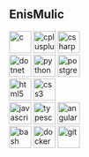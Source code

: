 ## EnisMulic


<div align="left">
<!-- C -->
<img src="https://devicons.github.io/devicon/devicon.git/icons/c/c-original.svg" alt="c" width="40" height="40"/> 

<!-- C++ -->
<img src="https://devicons.github.io/devicon/devicon.git/icons/cplusplus/cplusplus-original.svg" alt="cplusplus" width="40" height="40"/> 

<!-- C# -->
<img src="https://devicons.github.io/devicon/devicon.git/icons/csharp/csharp-original.svg" alt="csharp" width="40" height="40"/> 

</br>

<!-- Dot Net -->
<img src="https://devicons.github.io/devicon/devicon.git/icons/dot-net/dot-net-original-wordmark.svg" alt="dotnet" width="40" height="40"/>

<!-- Python -->
<img src="https://devicons.github.io/devicon/devicon.git/icons/python/python-original.svg" alt="python" width="40" height="40"/> 

<!-- PostgreSQL -->
<img src="https://devicons.github.io/devicon/devicon.git/icons/postgresql/postgresql-original-wordmark.svg" alt="postgresql" width="40" height="40"/> 

</br>

<!-- HTML -->
<img src="https://devicons.github.io/devicon/devicon.git/icons/html5/html5-original-wordmark.svg" alt="html5" width="40" height="40"/> 

<!-- CSS -->
<img src="https://devicons.github.io/devicon/devicon.git/icons/css3/css3-original-wordmark.svg" alt="css3" width="40" height="40"/> 

</br>

<!-- JavaScript -->
<img src="https://devicons.github.io/devicon/devicon.git/icons/javascript/javascript-original.svg" alt="javascript" width="40" height="40"/> 

<!-- TypeScript -->
<img src="https://devicons.github.io/devicon/devicon.git/icons/typescript/typescript-original.svg" alt="typescript" width="40" height="40"/>

<!-- Angular -->
<img src="https://devicons.github.io/devicon/devicon.git/icons/angularjs/angularjs-original.svg" alt="angularjs" width="40" height="40"/> 

</br>

<!-- Bash -->
<img src="https://www.vectorlogo.zone/logos/gnu_bash/gnu_bash-icon.svg" alt="bash" width="40" height="40"/> 

<!-- Docker -->
<img src="https://devicons.github.io/devicon/devicon.git/icons/docker/docker-original-wordmark.svg" alt="docker" width="40" height="40"/> 

<!-- Git -->
<img src="https://www.vectorlogo.zone/logos/git-scm/git-scm-icon.svg" alt="git" width="40" height="40"/> 

</div>
